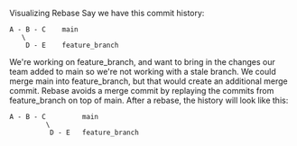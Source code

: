 Visualizing Rebase
Say we have this commit history:

```
A - B - C    main
   \
    D - E    feature_branch
```

We're working on feature_branch, and want to bring in the changes our team added to main so we're not working with a stale branch. We could merge main into feature_branch, but that would create an additional merge commit. Rebase avoids a merge commit by replaying the commits from feature_branch on top of main. After a rebase, the history will look like this:
```
A - B - C         main
         \
          D - E   feature_branch
```
